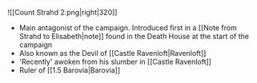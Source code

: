 
![[Count Strahd 2.png|right|320]]
- Main antagonist of the campaign. Introduced first in a [[Note from Strahd to Elisabeth|note]] found in the Death House at the start of the campaign 
- Also known as the Devil of [[Castle Ravenloft|Ravenloft]]
- 'Recently' awoken from his slumber in [[Castle Ravenloft]]
- Ruler of [[1.5 Barovia|Barovia]] 
